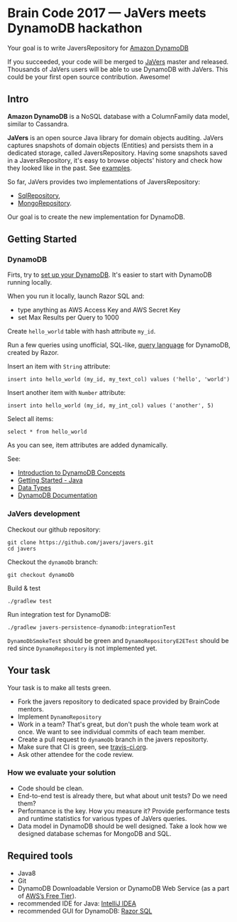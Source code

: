 # Brain Code 2017 &mdash; JaVers meets DynamoDB hackathon


Your goal is to write JaversRepository for [Amazon DynamoDB](https://aws.amazon.com/dynamodb/details/)

If you succeeded, your code will be merged to [JaVers](http://javers.org) master and released. <br/>
Thousands of JaVers users will be able to use DynamoDB with JaVers.
This could be your first open source contribution. Awesome!

## Intro

**Amazon DynamoDB** is a NoSQL database with a ColumnFamily data model, similar to Cassandra. 

**JaVers** is an open source Java library for domain objects auditing.
JaVers captures snapshots of domain objects (Entities) and persists them in a dedicated storage,
called JaversRepository.
Having some snapshots saved in a JaversRepository, it's easy to browse objects' history 
and check how they looked like in the past. See [examples](http://javers.org/documentation/repository-examples/). 

So far, JaVers provides two implementations of JaversRepository:

* [SqlRepository](https://github.com/javers/javers/blob/master/javers-persistence-sql/src/main/java/org/javers/repository/sql/JaversSqlRepository.java),
* [MongoRepository](https://github.com/javers/javers/blob/master/javers-persistence-mongo/src/main/java/org/javers/repository/mongo/MongoRepository.java).
 
Our goal is to create the new implementation for DynamoDB.
 
## Getting Started

### DynamoDB
Firts, try to [set up your DynamoDB](http://docs.aws.amazon.com/amazondynamodb/latest/developerguide/SettingUp.html).
It's easier to start with DynamoDB running locally.

When you run it locally, launch Razor SQL and:
 
* type anything as AWS Access Key and AWS Secret Key
* set Max Results per Query to 1000

Create `hello_world` table with hash attribute `my_id`.

Run a few queries using unofficial,
SQL-like, [query language](http://razorsql.com/docs/dynamodb_sql_support.html) for DynamoDB, created by Razor.

Insert an item with `String` attribute:

```
insert into hello_world (my_id, my_text_col) values ('hello', 'world')
```

Insert another item with `Number` attribute:

```
insert into hello_world (my_id, my_int_col) values ('another', 5)
```

Select all items: 

```
select * from hello_world
```

As you can see, item attributes are added dynamically.

See:
 
* [Introduction to DynamoDB Concepts](http://docs.aws.amazon.com/amazondynamodb/latest/gettingstartedguide/quick-intro.html)
* [Getting Started - Java](http://docs.aws.amazon.com/amazondynamodb/latest/gettingstartedguide/GettingStarted.Java.html)
* [Data Types](http://docs.aws.amazon.com/amazondynamodb/latest/developerguide/HowItWorks.NamingRulesDataTypes.html#HowItWorks.DataTypes)
* [DynamoDB Documentation](https://aws.amazon.com/documentation/dynamodb/)

### JaVers development 

Checkout our github repository:

```
git clone https://github.com/javers/javers.git
cd javers
```

Checkout the `dynamoDb` branch:

```
git checkout dynamoDb
```

Build & test

```
./gradlew test

```

Run integration test for DynamoDB:

```
./gradlew javers-persistence-dynamodb:integrationTest
```

`DynamoDbSmokeTest` should be green and `DynamoRepositoryE2ETest` should be red since
`DynamoRepository` is not implemented yet.

## Your task

Your task is to make all tests green. 

* Fork the javers repository to dedicated space provided by BrainCode mentors.
* Implement `DynamoRepository`
* Work in a team? That's great, but don't push the whole team work at once. We want to see 
  individual commits of each team member.
* Create a pull request to `dynamoDb` branch in the javers repositorty.
* Make sure that CI is green, see [travis-ci.org](https://travis-ci.org/javers/javers/builds).
* Ask other attendee for the code review.

### How we evaluate your solution

* Code should be clean.
* End-to-end test is already there, but what about unit tests? Do we need them?
* Performance is the key. How you measure it?
  Provide performance tests and runtime statistics for various types of JaVers queries.
* Data model in DynamoDB should be well designed.
  Take a look how we designed database schemas for MongoDB and SQL.

## Required tools

* Java8
* Git
* DynamoDB Downloadable Version
  or DynamoDB Web Service (as a part of [AWS’s Free Tier](https://aws.amazon.com/free/)). 
* recommended IDE for Java: [IntelliJ IDEA](https://www.jetbrains.com/idea/) <br/>
* recommended GUI for DynamoDB: [Razor SQL](https://razorsql.com/)


